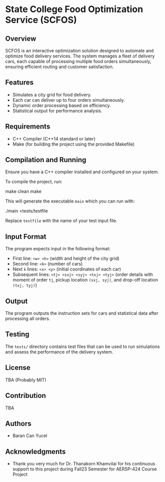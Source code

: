 # State College Food Optimization Service (SCFOS)

## Overview
SCFOS is an interactive optimization solution designed to automate and optimize food delivery services. The system manages a fleet of delivery cars, each capable of processing multiple food orders simultaneously, ensuring efficient routing and customer satisfaction.

## Features
- Simulates a city grid for food delivery.
- Each car can deliver up to four orders simultaneously.
- Dynamic order processing based on efficiency.
- Statistical output for performance analysis.

## Requirements
- C++ Compiler (C++14 standard or later)
- Make (for building the project using the provided Makefile)

## Compilation and Running
Ensure you have a C++ compiler installed and configured on your system.

To compile the project, run:

make clean
make

This will generate the executable `main` which you can run with:

./main <tests/testfile

Replace `testfile` with the name of your test input file.

## Input Format
The program expects input in the following format:
- First line: `<w> <h>` (width and height of the city grid)
- Second line: `<k>` (number of cars)
- Next `k` lines: `<x> <y>` (initial coordinates of each car)
- Subsequent lines: `<tj> <sxj> <syj> <txj> <tyj>` (order details with moment of order `tj`, pickup location `(sxj, syj)`, and drop-off location `(txj, tyj)`)

## Output
The program outputs the instruction sets for cars and statistical data after processing all orders.

## Testing
The `tests/` directory contains test files that can be used to run simulations and assess the performance of the delivery system.

## License
TBA (Probably MIT)

## Contribution
TBA

## Authors
- Baran Can Yucel 

## Acknowledgments
- Thank you very much for Dr. Thanakorn Khamvilai for his continuous support to this project during Fall23 Semester for AERSP-424 Course Project

